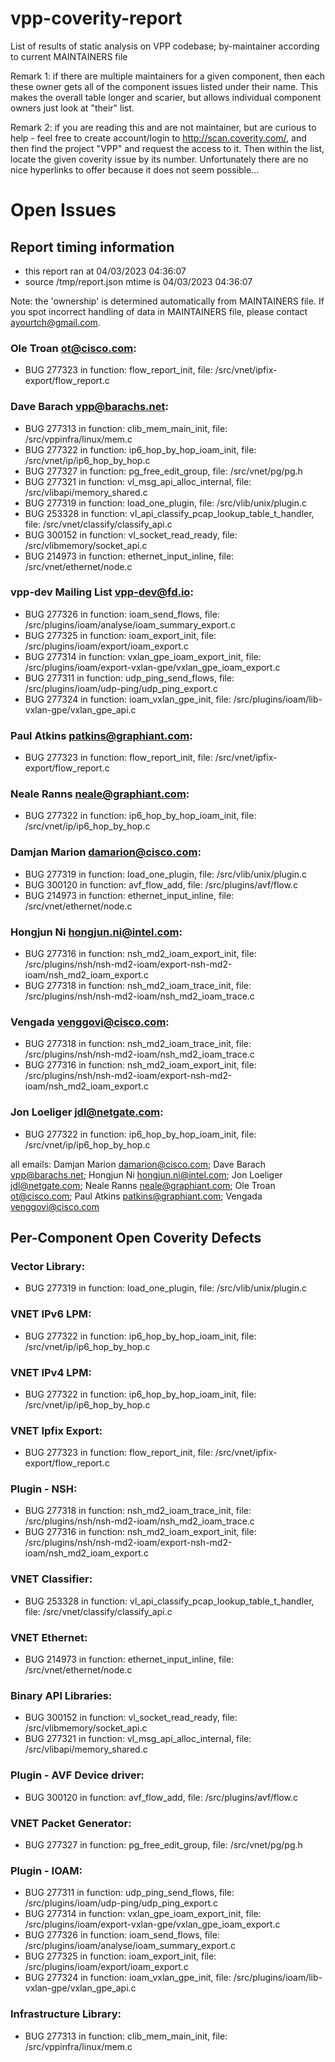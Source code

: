 # vpp-coverity-report
List of results of static analysis on VPP codebase; by-maintainer according to current MAINTAINERS file

Remark 1: if there are multiple maintainers for a given component, then each these owner gets all of the component issues
listed under their name.  This makes the overall table longer and scarier, but allows individual component owners just look
at "their" list.

Remark 2: if you are reading this and are not maintainer, but are curious to help - feel free to create account/login
to http://scan.coverity.com/, and then find the project "VPP" and request the access to it. Then within the list,
locate the given coverity issue by its number. Unfortunately there are no nice hyperlinks to offer because
it does not seem possible...

# Open Issues
## Report timing information
  * this report ran at 04/03/2023 04:36:07
  * source /tmp/report.json mtime is 04/03/2023 04:36:07

Note: the 'ownership' is determined automatically from MAINTAINERS file. If you spot incorrect handling of data in MAINTAINERS file, please contact ayourtch@gmail.com.

### Ole Troan <ot@cisco.com>:
  * BUG 277323 in function: flow_report_init, file: /src/vnet/ipfix-export/flow_report.c
### Dave Barach <vpp@barachs.net>:
  * BUG 277313 in function: clib_mem_main_init, file: /src/vppinfra/linux/mem.c
  * BUG 277322 in function: ip6_hop_by_hop_ioam_init, file: /src/vnet/ip/ip6_hop_by_hop.c
  * BUG 277327 in function: pg_free_edit_group, file: /src/vnet/pg/pg.h
  * BUG 277321 in function: vl_msg_api_alloc_internal, file: /src/vlibapi/memory_shared.c
  * BUG 277319 in function: load_one_plugin, file: /src/vlib/unix/plugin.c
  * BUG 253328 in function: vl_api_classify_pcap_lookup_table_t_handler, file: /src/vnet/classify/classify_api.c
  * BUG 300152 in function: vl_socket_read_ready, file: /src/vlibmemory/socket_api.c
  * BUG 214973 in function: ethernet_input_inline, file: /src/vnet/ethernet/node.c
### vpp-dev Mailing List <vpp-dev@fd.io>:
  * BUG 277326 in function: ioam_send_flows, file: /src/plugins/ioam/analyse/ioam_summary_export.c
  * BUG 277325 in function: ioam_export_init, file: /src/plugins/ioam/export/ioam_export.c
  * BUG 277314 in function: vxlan_gpe_ioam_export_init, file: /src/plugins/ioam/export-vxlan-gpe/vxlan_gpe_ioam_export.c
  * BUG 277311 in function: udp_ping_send_flows, file: /src/plugins/ioam/udp-ping/udp_ping_export.c
  * BUG 277324 in function: ioam_vxlan_gpe_init, file: /src/plugins/ioam/lib-vxlan-gpe/vxlan_gpe_api.c
### Paul Atkins <patkins@graphiant.com>:
  * BUG 277323 in function: flow_report_init, file: /src/vnet/ipfix-export/flow_report.c
### Neale Ranns <neale@graphiant.com>:
  * BUG 277322 in function: ip6_hop_by_hop_ioam_init, file: /src/vnet/ip/ip6_hop_by_hop.c
### Damjan Marion <damarion@cisco.com>:
  * BUG 277319 in function: load_one_plugin, file: /src/vlib/unix/plugin.c
  * BUG 300120 in function: avf_flow_add, file: /src/plugins/avf/flow.c
  * BUG 214973 in function: ethernet_input_inline, file: /src/vnet/ethernet/node.c
### Hongjun Ni <hongjun.ni@intel.com>:
  * BUG 277316 in function: nsh_md2_ioam_export_init, file: /src/plugins/nsh/nsh-md2-ioam/export-nsh-md2-ioam/nsh_md2_ioam_export.c
  * BUG 277318 in function: nsh_md2_ioam_trace_init, file: /src/plugins/nsh/nsh-md2-ioam/nsh_md2_ioam_trace.c
### Vengada <venggovi@cisco.com>:
  * BUG 277318 in function: nsh_md2_ioam_trace_init, file: /src/plugins/nsh/nsh-md2-ioam/nsh_md2_ioam_trace.c
  * BUG 277316 in function: nsh_md2_ioam_export_init, file: /src/plugins/nsh/nsh-md2-ioam/export-nsh-md2-ioam/nsh_md2_ioam_export.c
### Jon Loeliger <jdl@netgate.com>:
  * BUG 277322 in function: ip6_hop_by_hop_ioam_init, file: /src/vnet/ip/ip6_hop_by_hop.c


all emails: Damjan Marion <damarion@cisco.com>; Dave Barach <vpp@barachs.net>; Hongjun Ni <hongjun.ni@intel.com>; Jon Loeliger <jdl@netgate.com>; Neale Ranns <neale@graphiant.com>; Ole Troan <ot@cisco.com>; Paul Atkins <patkins@graphiant.com>; Vengada <venggovi@cisco.com>


## Per-Component Open Coverity Defects
### Vector Library:
  * BUG 277319 in function: load_one_plugin, file: /src/vlib/unix/plugin.c
### VNET IPv6 LPM:
  * BUG 277322 in function: ip6_hop_by_hop_ioam_init, file: /src/vnet/ip/ip6_hop_by_hop.c
### VNET IPv4 LPM:
  * BUG 277322 in function: ip6_hop_by_hop_ioam_init, file: /src/vnet/ip/ip6_hop_by_hop.c
### VNET Ipfix Export:
  * BUG 277323 in function: flow_report_init, file: /src/vnet/ipfix-export/flow_report.c
### Plugin - NSH:
  * BUG 277318 in function: nsh_md2_ioam_trace_init, file: /src/plugins/nsh/nsh-md2-ioam/nsh_md2_ioam_trace.c
  * BUG 277316 in function: nsh_md2_ioam_export_init, file: /src/plugins/nsh/nsh-md2-ioam/export-nsh-md2-ioam/nsh_md2_ioam_export.c
### VNET Classifier:
  * BUG 253328 in function: vl_api_classify_pcap_lookup_table_t_handler, file: /src/vnet/classify/classify_api.c
### VNET Ethernet:
  * BUG 214973 in function: ethernet_input_inline, file: /src/vnet/ethernet/node.c
### Binary API Libraries:
  * BUG 300152 in function: vl_socket_read_ready, file: /src/vlibmemory/socket_api.c
  * BUG 277321 in function: vl_msg_api_alloc_internal, file: /src/vlibapi/memory_shared.c
### Plugin - AVF Device driver:
  * BUG 300120 in function: avf_flow_add, file: /src/plugins/avf/flow.c
### VNET Packet Generator:
  * BUG 277327 in function: pg_free_edit_group, file: /src/vnet/pg/pg.h
### Plugin - IOAM:
  * BUG 277311 in function: udp_ping_send_flows, file: /src/plugins/ioam/udp-ping/udp_ping_export.c
  * BUG 277314 in function: vxlan_gpe_ioam_export_init, file: /src/plugins/ioam/export-vxlan-gpe/vxlan_gpe_ioam_export.c
  * BUG 277326 in function: ioam_send_flows, file: /src/plugins/ioam/analyse/ioam_summary_export.c
  * BUG 277325 in function: ioam_export_init, file: /src/plugins/ioam/export/ioam_export.c
  * BUG 277324 in function: ioam_vxlan_gpe_init, file: /src/plugins/ioam/lib-vxlan-gpe/vxlan_gpe_api.c
### Infrastructure Library:
  * BUG 277313 in function: clib_mem_main_init, file: /src/vppinfra/linux/mem.c
